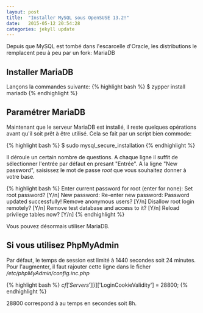 ```yaml
---
layout: post
title:  "Installer MySQL sous OpenSUSE 13.2!"
date:   2015-05-12 20:54:28
categories: jekyll update
---
```


Depuis que MySQL est tombé dans l'escarcelle d'Oracle, les distributions le remplacent peu à peu par un fork: MariaDB

Installer MariaDB
-----------------

Lançons la commandes suivante:
{% highlight bash %}
$ zypper install mariadb
{% endhighlight %}

Paramétrer MariaDB
------------------

Maintenant que le serveur MariaDB est installé, il reste quelques opérations avant qu'il soit prêt à être utilisé. 
Cela se fait par un script bien commode:

{% highlight bash %}
$ sudo mysql_secure_installation
{% endhighlight %}

Il déroule un certain nombre de questions. A chaque ligne il suffit de sélectionner l'entrée par défaut en presant "Entrée".
A la ligne "New password", saisissez le mot de passe _root_ que vous souhaitez donner à votre base.


{% highlight bash %}
Enter current password for root (enter for none): 
Set root password? [Y/n]
New password: 
Re-enter new password: 
Password updated successfully!
Remove anonymous users? [Y/n] 
Disallow root login remotely? [Y/n] 
Remove test database and access to it? [Y/n] 
Reload privilege tables now? [Y/n] 
{% endhighlight %}

Vous pouvez désormais utiliser MariaDB.


Si vous utilisez PhpMyAdmin
---------------------------

Par défaut, le temps de session est limité à 1440 secondes soit 24 minutes.
Pour l'augmenter, il faut rajouter cette ligne dans le ficher _/etc/phpMyAdmin/config.inc.php_

{% highlight bash %}
$cf['Servers'][$i]['LoginCookieValidity'] = 28800;
{% endhighlight %}

28800 correspond à au temps en secondes soit 8h.